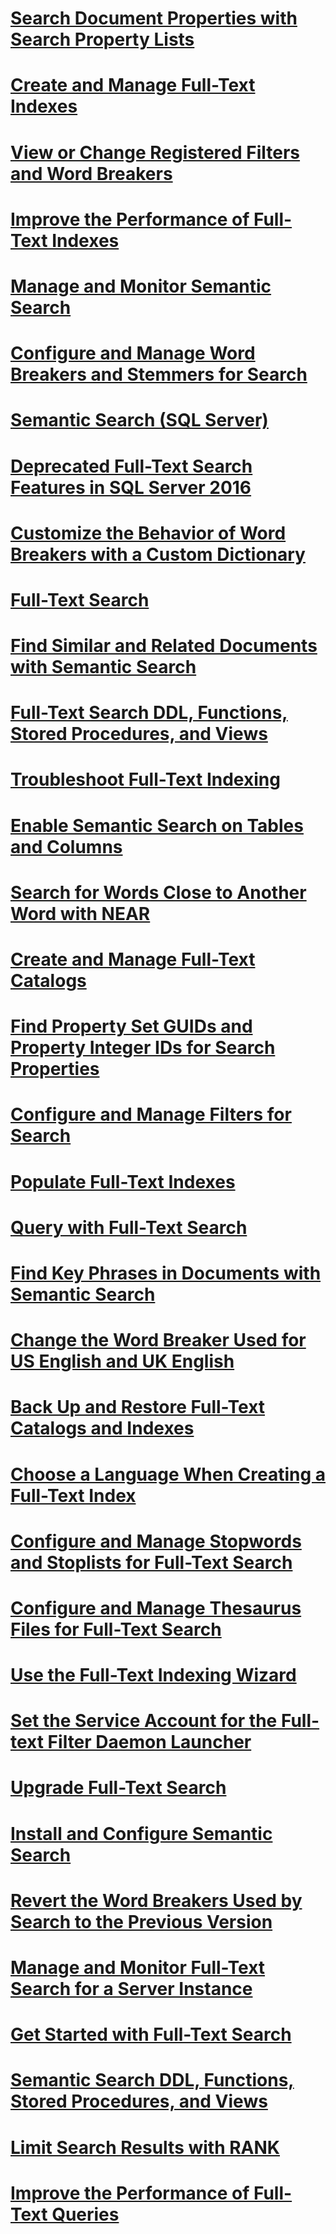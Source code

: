 # [Search Document Properties with Search Property Lists](search-document-properties-with-search-property-lists.md)
# [Create and Manage Full-Text Indexes](create-and-manage-full-text-indexes.md)
# [View or Change Registered Filters and Word Breakers](view-or-change-registered-filters-and-word-breakers.md)
# [Improve the Performance of Full-Text Indexes](improve-the-performance-of-full-text-indexes.md)
# [Manage and Monitor Semantic Search](manage-and-monitor-semantic-search.md)
# [Configure and Manage Word Breakers and Stemmers for Search](configure-and-manage-word-breakers-and-stemmers-for-search.md)
# [Semantic Search (SQL Server)](semantic-search-sql-server.md)
# [Deprecated Full-Text Search Features in SQL Server 2016](deprecated-full-text-search-features-in-sql-server-2016.md)
# [Customize the Behavior of Word Breakers with a Custom Dictionary](customize-the-behavior-of-word-breakers-with-a-custom-dictionary.md)
# [Full-Text Search](full-text-search.md)
# [Find Similar and Related Documents with Semantic Search](find-similar-and-related-documents-with-semantic-search.md)
# [Full-Text Search DDL, Functions, Stored Procedures, and Views](full-text-search-ddl-functions-stored-procedures-and-views.md)
# [Troubleshoot Full-Text Indexing](troubleshoot-full-text-indexing.md)
# [Enable Semantic Search on Tables and Columns](enable-semantic-search-on-tables-and-columns.md)
# [Search for Words Close to Another Word with NEAR](search-for-words-close-to-another-word-with-near.md)
# [Create and Manage Full-Text Catalogs](create-and-manage-full-text-catalogs.md)
# [Find Property Set GUIDs and Property Integer IDs for Search Properties](find-property-set-guids-and-property-integer-ids-for-search-properties.md)
# [Configure and Manage Filters for Search](configure-and-manage-filters-for-search.md)
# [Populate Full-Text Indexes](populate-full-text-indexes.md)
# [Query with Full-Text Search](query-with-full-text-search.md)
# [Find Key Phrases in Documents with Semantic Search](find-key-phrases-in-documents-with-semantic-search.md)
# [Change the Word Breaker Used for US English and UK English](change-the-word-breaker-used-for-us-english-and-uk-english.md)
# [Back Up and Restore Full-Text Catalogs and Indexes](back-up-and-restore-full-text-catalogs-and-indexes.md)
# [Choose a Language When Creating a Full-Text Index](choose-a-language-when-creating-a-full-text-index.md)
# [Configure and Manage Stopwords and Stoplists for Full-Text Search](configure-and-manage-stopwords-and-stoplists-for-full-text-search.md)
# [Configure and Manage Thesaurus Files for Full-Text Search](configure-and-manage-thesaurus-files-for-full-text-search.md)
# [Use the Full-Text Indexing Wizard](use-the-full-text-indexing-wizard.md)
# [Set the Service Account for the Full-text Filter Daemon Launcher](set-the-service-account-for-the-full-text-filter-daemon-launcher.md)
# [Upgrade Full-Text Search](upgrade-full-text-search.md)
# [Install and Configure Semantic Search](install-and-configure-semantic-search.md)
# [Revert the Word Breakers Used by Search to the Previous Version](revert-the-word-breakers-used-by-search-to-the-previous-version.md)
# [Manage and Monitor Full-Text Search for a Server Instance](manage-and-monitor-full-text-search-for-a-server-instance.md)
# [Get Started with Full-Text Search](get-started-with-full-text-search.md)
# [Semantic Search DDL, Functions, Stored Procedures, and Views](semantic-search-ddl-functions-stored-procedures-and-views.md)
# [Limit Search Results with RANK](limit-search-results-with-rank.md)
# [Improve the Performance of Full-Text Queries](improve-the-performance-of-full-text-queries.md)
